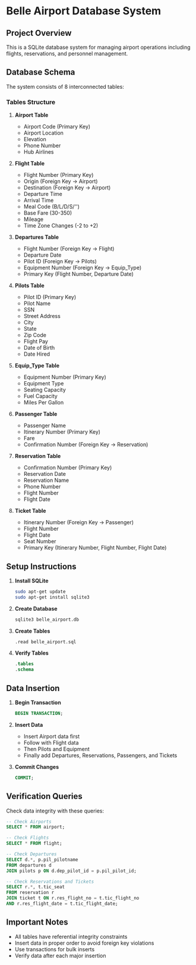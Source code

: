 # Belle Airport Database System

## Project Overview
This is a SQLite database system for managing airport operations including flights, reservations, and personnel management.

## Database Schema
The system consists of 8 interconnected tables:

### Tables Structure

1. **Airport Table**
   - Airport Code (Primary Key)
   - Airport Location
   - Elevation
   - Phone Number
   - Hub Airlines

2. **Flight Table**
   - Flight Number (Primary Key)
   - Origin (Foreign Key -> Airport)
   - Destination (Foreign Key -> Airport)
   - Departure Time
   - Arrival Time
   - Meal Code (B/L/D/S/'')
   - Base Fare (30-350)
   - Mileage
   - Time Zone Changes (-2 to +2)

3. **Departures Table**
   - Flight Number (Foreign Key -> Flight)
   - Departure Date
   - Pilot ID (Foreign Key -> Pilots)
   - Equipment Number (Foreign Key -> Equip_Type)
   - Primary Key (Flight Number, Departure Date)

4. **Pilots Table**
   - Pilot ID (Primary Key)
   - Pilot Name
   - SSN
   - Street Address
   - City
   - State
   - Zip Code
   - Flight Pay
   - Date of Birth
   - Date Hired

5. **Equip_Type Table**
   - Equipment Number (Primary Key)
   - Equipment Type
   - Seating Capacity
   - Fuel Capacity
   - Miles Per Gallon

6. **Passenger Table**
   - Passenger Name
   - Itinerary Number (Primary Key)
   - Fare
   - Confirmation Number (Foreign Key -> Reservation)

7. **Reservation Table**
   - Confirmation Number (Primary Key)
   - Reservation Date
   - Reservation Name
   - Phone Number
   - Flight Number
   - Flight Date

8. **Ticket Table**
   - Itinerary Number (Foreign Key -> Passenger)
   - Flight Number
   - Flight Date
   - Seat Number
   - Primary Key (Itinerary Number, Flight Number, Flight Date)

## Setup Instructions

1. **Install SQLite**
   ```bash
   sudo apt-get update
   sudo apt-get install sqlite3
   ```

2. **Create Database**
   ```bash
   sqlite3 belle_airport.db
   ```

3. **Create Tables**
   ```bash
   .read belle_airport.sql
   ```

4. **Verify Tables**
   ```sql
   .tables
   .schema
   ```

## Data Insertion

1. **Begin Transaction**
   ```sql
   BEGIN TRANSACTION;
   ```

2. **Insert Data**
   - Insert Airport data first
   - Follow with Flight data
   - Then Pilots and Equipment
   - Finally add Departures, Reservations, Passengers, and Tickets

3. **Commit Changes**
   ```sql
   COMMIT;
   ```

## Verification Queries

Check data integrity with these queries:

```sql
-- Check Airports
SELECT * FROM airport;

-- Check Flights
SELECT * FROM flight;

-- Check Departures
SELECT d.*, p.pil_pilotname 
FROM departures d 
JOIN pilots p ON d.dep_pilot_id = p.pil_pilot_id;

-- Check Reservations and Tickets
SELECT r.*, t.tic_seat 
FROM reservation r 
JOIN ticket t ON r.res_flight_no = t.tic_flight_no 
AND r.res_flight_date = t.tic_flight_date;
```

## Important Notes
- All tables have referential integrity constraints
- Insert data in proper order to avoid foreign key violations
- Use transactions for bulk inserts
- Verify data after each major insertion
